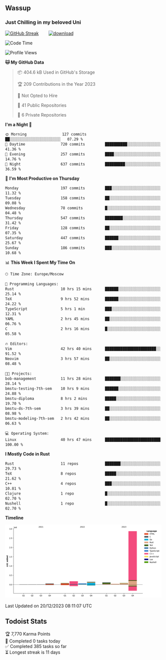 ## Wassup 
### Just Chilling in my beloved Uni 

<!--
-->

[![GitHub Streak](http://github-readme-streak-stats.herokuapp.com?user=archeoss&theme=shades-of-purple&hide_border=true&date_format=j%20M%5B%20Y%5D)](https://git.io/streak-stats)&nbsp;&nbsp;&nbsp;&nbsp;&nbsp;&nbsp;&nbsp;&nbsp;[![download](https://user-images.githubusercontent.com/68448737/147796309-d8b65b1d-4dde-40d9-b03a-2b42aaa6cd43.jpeg)
](http://bmstu.ru/)

<!--START_SECTION:waka-->
![Code Time](http://img.shields.io/badge/Code%20Time-2%2C267%20hrs%204%20mins-blue)

![Profile Views](http://img.shields.io/badge/Profile%20Views-1-blue)

**🐱 My GitHub Data** 

> 📦 404.6 kB Used in GitHub's Storage 
 > 
> 🏆 209 Contributions in the Year 2023
 > 
> 🚫 Not Opted to Hire
 > 
> 📜 41 Public Repositories 
 > 
> 🔑 6 Private Repositories 
 > 
**I'm a Night 🦉** 

```text
🌞 Morning                127 commits         ██░░░░░░░░░░░░░░░░░░░░░░░   07.29 % 
🌆 Daytime                720 commits         ██████████░░░░░░░░░░░░░░░   41.36 % 
🌃 Evening                257 commits         ████░░░░░░░░░░░░░░░░░░░░░   14.76 % 
🌙 Night                  637 commits         █████████░░░░░░░░░░░░░░░░   36.59 % 
```
📅 **I'm Most Productive on Thursday** 

```text
Monday                   197 commits         ███░░░░░░░░░░░░░░░░░░░░░░   11.32 % 
Tuesday                  158 commits         ██░░░░░░░░░░░░░░░░░░░░░░░   09.08 % 
Wednesday                78 commits          █░░░░░░░░░░░░░░░░░░░░░░░░   04.48 % 
Thursday                 547 commits         ████████░░░░░░░░░░░░░░░░░   31.42 % 
Friday                   128 commits         ██░░░░░░░░░░░░░░░░░░░░░░░   07.35 % 
Saturday                 447 commits         ██████░░░░░░░░░░░░░░░░░░░   25.67 % 
Sunday                   186 commits         ███░░░░░░░░░░░░░░░░░░░░░░   10.68 % 
```


📊 **This Week I Spent My Time On** 

```text
🕑︎ Time Zone: Europe/Moscow

💬 Programming Languages: 
Rust                     10 hrs 15 mins      ██████░░░░░░░░░░░░░░░░░░░   25.14 % 
TeX                      9 hrs 52 mins       ██████░░░░░░░░░░░░░░░░░░░   24.22 % 
TypeScript               5 hrs 1 min         ███░░░░░░░░░░░░░░░░░░░░░░   12.31 % 
YAML                     2 hrs 45 mins       ██░░░░░░░░░░░░░░░░░░░░░░░   06.76 % 
C                        2 hrs 16 mins       █░░░░░░░░░░░░░░░░░░░░░░░░   05.58 % 

🔥 Editors: 
Vim                      42 hrs 40 mins      ███████████████████████░░   91.52 % 
Neovim                   3 hrs 57 mins       ██░░░░░░░░░░░░░░░░░░░░░░░   08.48 % 

🐱‍💻 Projects: 
bob-management           11 hrs 28 mins      ███████░░░░░░░░░░░░░░░░░░   28.14 % 
bmstu-testing-7th-sem    10 hrs 9 mins       ██████░░░░░░░░░░░░░░░░░░░   24.88 % 
bmstu-diploma            8 hrs 2 mins        █████░░░░░░░░░░░░░░░░░░░░   19.70 % 
bmstu-ds-7th-sem         3 hrs 39 mins       ██░░░░░░░░░░░░░░░░░░░░░░░   08.98 % 
bmstu-modeling-7th-sem   2 hrs 42 mins       ██░░░░░░░░░░░░░░░░░░░░░░░   06.63 % 

💻 Operating System: 
Linux                    40 hrs 47 mins      █████████████████████████   100.00 % 
```

**I Mostly Code in Rust** 

```text
Rust                     11 repos            ███████░░░░░░░░░░░░░░░░░░   29.73 % 
TeX                      8 repos             █████░░░░░░░░░░░░░░░░░░░░   21.62 % 
C++                      4 repos             ███░░░░░░░░░░░░░░░░░░░░░░   10.81 % 
Clojure                  1 repo              █░░░░░░░░░░░░░░░░░░░░░░░░   02.70 % 
Nushell                  1 repo              █░░░░░░░░░░░░░░░░░░░░░░░░   02.70 % 
```



**Timeline**

![Lines of Code chart](https://raw.githubusercontent.com/archeoss/archeoss/master/assets/bar_graph.png)


 Last Updated on 20/12/2023 08:11:07 UTC
<!--END_SECTION:waka-->

## Todoist Stats

<!-- TODO-IST:START -->
🏆  7,770 Karma Points           
🌸  Completed 0 tasks today           
✅  Completed 385 tasks so far           
⏳  Longest streak is 11 days
<!-- TODO-IST:END -->
